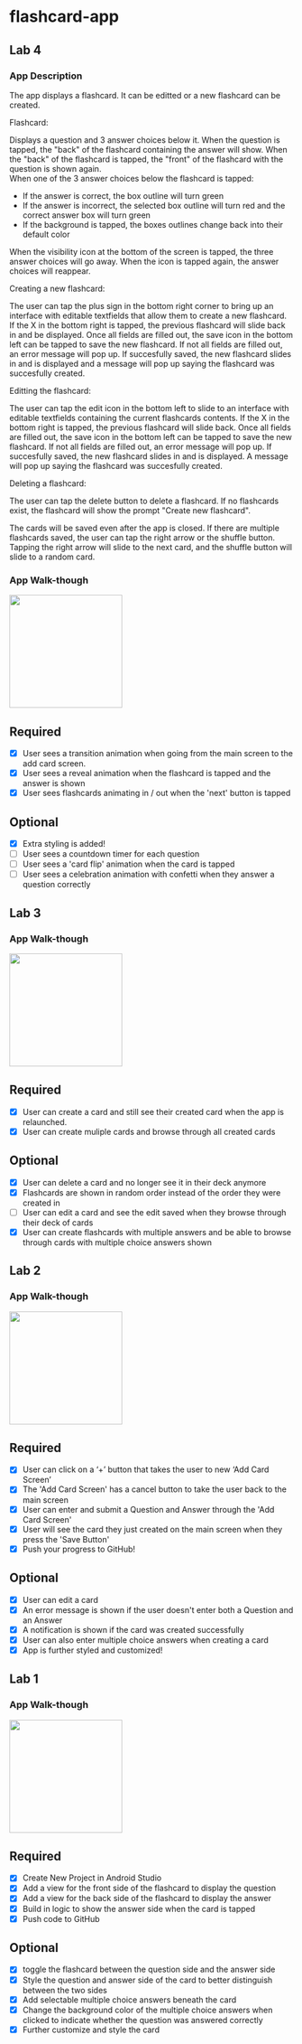 # flashcard-app

## Lab 4

### App Description

The app displays a flashcard. It can be editted or a new flashcard can be created.

Flashcard:

Displays a question and 3 answer choices below it. 
When the question is tapped, the "back" of the flashcard containing the answer will show. 
When the "back" of the flashcard is tapped, the "front" of the flashcard with the question is shown again.\
When one of the 3 answer choices below the flashcard is tapped:
- If the answer is correct, the box outline will turn green
- If the answer is incorrect, the selected box outline will turn red and the correct answer box will turn green
- If the background is tapped, the boxes outlines change back into their default color

When the visibility icon at the bottom of the screen is tapped, the 
three answer choices will go away. When the icon is tapped again,
the answer choices will reappear.

Creating a new flashcard:

The user can tap the plus sign in the bottom right corner to bring up an interface with editable textfields that allow them to create a new flashcard. 
If the X in the bottom right is tapped, the previous flashcard will slide back in and be displayed.
Once all fields are filled out, the save icon in the bottom left can be tapped to save the new flashcard. 
If not all fields are filled out, an error message will pop up.
If succesfully saved, the new flashcard slides in and is displayed and a message will pop up saying the flashcard was succesfully created.

Editting the flashcard:

The user can tap the edit icon in the bottom left to slide to an interface with editable textfields containing the current flashcards contents.
If the X in the bottom right is tapped, the previous flashcard will slide back.
Once all fields are filled out, the save icon in the bottom left can be tapped to save the new flashcard. 
If not all fields are filled out, an error message will pop up.
If succesfully saved, the new flashcard slides in and is displayed. A message will pop up saying the flashcard was succesfully created.

Deleting a flashcard:

The user can tap the delete button to delete a flashcard. If no flashcards exist, the flashcard will show the prompt "Create new flashcard".

The cards will be saved even after the app is closed. If there are multiple flashcards saved, the user can tap the right arrow or the shuffle button.
Tapping the right arrow will slide to the next card, and the shuffle button will slide to a random card.


### App Walk-though

<img src="http://g.recordit.co/lnAIEeNUVr.gif" width=200><br>

## Required
- [x] User sees a transition animation when going from the main screen to the add card screen.
- [x] User sees a reveal animation when the flashcard is tapped and the answer is shown
- [x] User sees flashcards animating in / out when the 'next' button is tapped

## Optional
- [x] Extra styling is added!
- [ ] User sees a countdown timer for each question
- [ ] User sees a 'card flip' animation when the card is tapped
- [ ] User sees a celebration animation with confetti when they answer a question correctly

## Lab 3


### App Walk-though

<img src="http://g.recordit.co/kEQY0FifYy.gif" width=200><br>

## Required
- [x] User can create a card and still see their created card when the app is relaunched.
- [x] User can create muliple cards and browse through all created cards

## Optional
- [x] User can delete a card and no longer see it in their deck anymore
- [x] Flashcards are shown in random order instead of the order they were created in
- [ ] User can edit a card and see the edit saved when they browse through their deck of cards
- [x] User can create flashcards with multiple answers and be able to browse through cards with multiple choice answers shown

## Lab 2

### App Walk-though

<img src="http://g.recordit.co/Nf3Squ9jyR.gif" width=200><br>

## Required
- [x] User can click on a ‘+’ button that takes the user to new ‘Add Card Screen’
- [x] The 'Add Card Screen' has a cancel button to take the user back to the main screen
- [x] User can enter and submit a Question and Answer through the 'Add Card Screen'
- [x] User will see the card they just created on the main screen when they press the 'Save Button'
- [x] Push your progress to GitHub!

## Optional
- [x] User can edit a card
- [x] An error message is shown if the user doesn't enter both a Question and an Answer
- [x] A notification is shown if the card was created successfully
- [x] User can also enter multiple choice answers when creating a card
- [x] App is further styled and customized!

## Lab 1


### App Walk-though

<img src="http://g.recordit.co/cb437tMzUS.gif" width=200><br>


## Required
- [x] Create New Project in Android Studio
- [x] Add a view for the front side of the flashcard to display the question
- [x] Add a view for the back side of the flashcard to display the answer
- [x] Build in logic to show the answer side when the card is tapped
- [x] Push code to GitHub
## Optional
- [x] toggle the flashcard between the question side and the answer side
- [x] Style the question and answer side of the card to better distinguish between the two sides
- [x] Add selectable multiple choice answers beneath the card
- [x] Change the background color of the multiple choice answers when clicked to indicate whether the question was answered correctly
- [x] Further customize and style the card